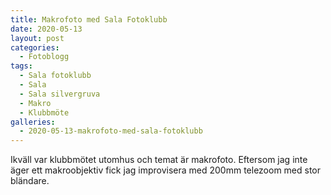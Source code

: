 ```yaml
---
title: Makrofoto med Sala Fotoklubb
date: 2020-05-13
layout: post
categories:
  - Fotoblogg
tags:
  - Sala fotoklubb
  - Sala
  - Sala silvergruva
  - Makro
  - Klubbmöte
galleries:
  - 2020-05-13-makrofoto-med-sala-fotoklubb
---
```


Ikväll var klubbmötet utomhus och temat är makrofoto. Eftersom jag inte äger ett makroobjektiv fick jag improvisera med 200mm telezoom med stor bländare.

